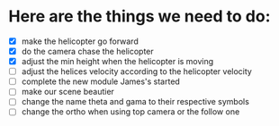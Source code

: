 # Here are the things we need to do:

- [X] make the helicopter go forward
- [X] do the camera chase the helicopter
- [X] adjust the min height when the helicopter is moving
- [ ] adjust the helices velocity according to the helicopter velocity
- [ ] complete the new module James's started
- [ ] make our scene beautier
- [ ] change the name theta and gama to their respective symbols
- [ ] change the ortho when using top camera or the follow one
